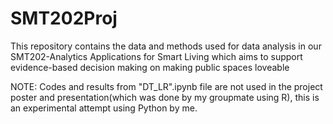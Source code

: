 # SMT202Proj
This repository contains the data and methods used for data analysis in our SMT202-Analytics Applications for Smart Living which aims to support evidence-based decision making on making public spaces loveable

NOTE: Codes and results from  "DT_LR".ipynb file are not used in the project poster and presentation(which was done by my groupmate using R), this is an experimental attempt using Python by me.
